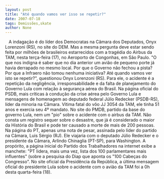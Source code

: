 ```yaml
---
layout: post
title: "Até quando vamos ver isso se repetir?"
date: 2007-07-18
tags: Demissões,skate
author: None
---
```

&nbsp;
&nbsp;A indaga&ccedil;&atilde;o &eacute; do l&iacute;der dos Democratas&nbsp;na C&acirc;mara dos Deputados, Onyx Lorenzoni (RS), no site do DEM. Mas a mesma pergunta deve estar sendo feita por milh&otilde;es de brasileiros estarrecidos com a trag&eacute;dia do Airbus da TAM, nesta ter&ccedil;a-feira (17), no Aeroporto de Congonhas, em S&atilde;o Paulo.
&quot;O que nos indigna &eacute; saber que no dia anterior um avi&atilde;o de pequeno porte j&aacute; havia derrapado no mesmo local. Por que o Governo n&atilde;o fechou a pista? Por que a Infraero n&atilde;o tomou nenhuma iniciativa? At&eacute; quando vamos ver isto se repetir?&quot;, questionou Onyx Lorenzoni (RS). Para ele, o acidente &eacute; a repeti&ccedil;&atilde;o da neglig&ecirc;ncia, irresponsabilidade e da falta de planejamento do Governo Lula com rela&ccedil;&atilde;o &agrave; seguran&ccedil;a a&eacute;rea do Brasil.
Na p&aacute;gina oficial do PSDB, mais cr&iacute;ticas &agrave; condu&ccedil;&atilde;o da crise a&eacute;rea pelo Governo Lula e mensagens de homenagem ao deputado federal J&uacute;lio Redecker (PSDB-RS), l&iacute;der da minoria na C&acirc;mara. V&iacute;tima fatal do v&ocirc;o JJ 3054 da TAM, ele tinha 51 anos e exercia seu 4&ordm; mandato.
No site do PMDB, partido da base do governo Lula, nem um &quot;pio&quot; sobre o&nbsp;acidente com o airbus&nbsp;da TAM. N&atilde;o consta um registro sequer sobre o desastre, que j&aacute; &eacute; considerado o maior da Hist&oacute;ria do Brasil e pode ter&nbsp;causado a morte de&nbsp;mais de 200 pessoas.
Na p&aacute;gina do PT, apenas uma nota de pesar, assinada pelo l&iacute;der do partido na C&acirc;mara, Luis S&eacute;rgio (RJ). Ele viajaria com o deputado J&uacute;lio Redecker e o presidente da C&acirc;mara, Arlindo Chinaglia (PT-SP), para Washington. A prop&oacute;rito, a p&aacute;gina inicial do Partido dos Trabalhadores na internet exibe a manchete: &quot;PT lidera, mais uma vez, lista dos 100 parlamentares mais influentes&quot; (sobre a pesquisa do Diap que aponta os &quot;100 Cabe&ccedil;as do Congresso&quot;.
No site oficial da Presid&ecirc;ncia da Rep&uacute;blica, a &uacute;ltima mensagem oficial do presidente Lula sobre o acidente com o avi&atilde;o da TAM foi a 0h desta quarta-feira (18). 
